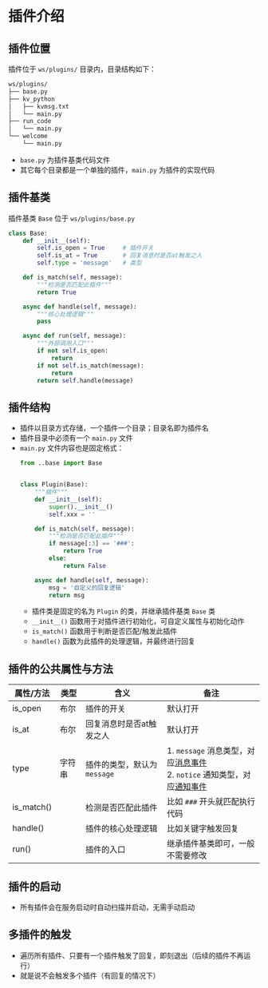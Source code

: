 # 插件介绍

## 插件位置
插件位于 `ws/plugins/` 目录内，目录结构如下：
```txt
ws/plugins/
├── base.py
├── kv_python
│   ├── kvmsg.txt
│   └── main.py
├── run_code
│   └── main.py
└── welcome
    └── main.py
```
- `base.py` 为插件基类代码文件
- 其它每个目录都是一个单独的插件，`main.py` 为插件的实现代码

## 插件基类
插件基类 `Base` 位于 `ws/plugins/base.py`
```python
class Base:
    def __init__(self):
        self.is_open = True     # 插件开关
        self.is_at = True       # 回复消息时是否at触发之人
        self.type = 'message'   # 类型

    def is_match(self, message):
        """检测是否匹配此插件"""
        return True

    async def handle(self, message):
        """核心处理逻辑"""
        pass

    async def run(self, message):
        """外部调用入口"""
        if not self.is_open:
            return
        if not self.is_match(message):
            return
        return self.handle(message)
```

## 插件结构
- 插件以目录方式存储，一个插件一个目录；目录名即为插件名
- 插件目录中必须有一个 `main.py` 文件
- `main.py` 文件内容也是固定格式：
    ```python
    from ..base import Base


    class Plugin(Base):
        """插件"""
        def __init__(self):
            super().__init__()
            self.xxx = ''

        def is_match(self, message):
            """检测是否匹配此插件"""
            if message[:3] == '###':
                return True
            else:
                return False

        async def handle(self, message):
            msg = '自定义的回复逻辑'
            return msg
    ```
    - 插件类是固定的名为 `Plugin` 的类，并继承插件基类 `Base` 类
    - `__init__()` 函数用于对插件进行初始化，可自定义属性与初始化动作
    - `is_match()` 函数用于判断是否匹配/触发此插件
    - `handle()` 函数为此插件的处理逻辑，并最终进行回复

## 插件的公共属性与方法
属性/方法 | 类型 | 含义 | 备注
--- | --- | --- | ---
is_open | 布尔 | 插件的开关 | 默认打开
is_at | 布尔 | 回复消息时是否at触发之人 | 默认打开
type | 字符串 | 插件的类型，默认为 `message` | 1. `message` 消息类型，对应[消息事件](/onebot-11/event/message)<br>2. `notice` 通知类型，对应[通知事件](/onebot-11/event/notice)
is_match() | | 检测是否匹配此插件 | 比如 `###` 开头就匹配执行代码
handle() | | 插件的核心处理逻辑 | 比如关键字触发回复
run() | | 插件的入口 | 继承插件基类即可，一般不需要修改

## 插件的启动
- 所有插件会在服务启动时自动扫描并启动，无需手动启动

## 多插件的触发
- 遍历所有插件、只要有一个插件触发了回复，即刻退出（后续的插件不再运行）
- 就是说不会触发多个插件（有回复的情况下）
